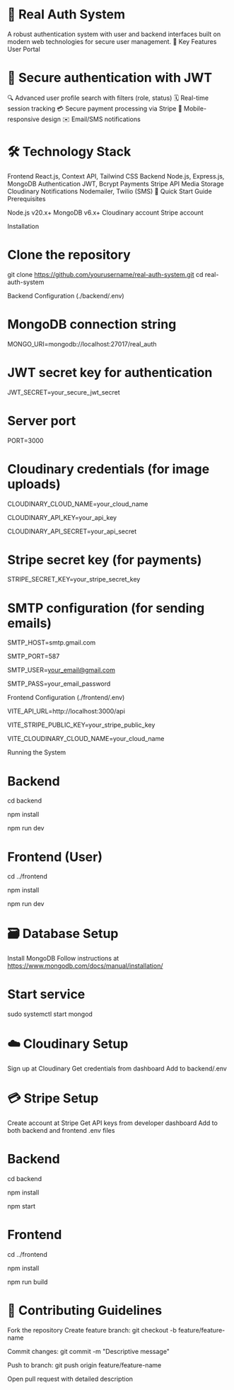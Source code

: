# 🔐 Real Auth System
   
A robust authentication system with user and backend interfaces built on modern web technologies for secure user management.
🌟 Key Features
User Portal

# 🔐 Secure authentication with JWT
🔍 Advanced user profile search with filters (role, status)
🗓️ Real-time session tracking
💳 Secure payment processing via Stripe
📱 Mobile-responsive design
✉️ Email/SMS notifications

# 🛠 Technology Stack
Frontend
React.js, Context API, Tailwind CSS
Backend
Node.js, Express.js, MongoDB
Authentication
JWT, Bcrypt
Payments
Stripe API
Media Storage
Cloudinary
Notifications
Nodemailer, Twilio (SMS)
🚀 Quick Start Guide
Prerequisites

Node.js v20.x+
MongoDB v6.x+
Cloudinary account
Stripe account

Installation
# Clone the repository
git clone https://github.com/yourusername/real-auth-system.git
cd real-auth-system

Backend Configuration (./backend/.env)

# MongoDB connection string

MONGO_URI=mongodb://localhost:27017/real_auth

# JWT secret key for authentication

JWT_SECRET=your_secure_jwt_secret

# Server port
PORT=3000

# Cloudinary credentials (for image uploads)

CLOUDINARY_CLOUD_NAME=your_cloud_name

CLOUDINARY_API_KEY=your_api_key

CLOUDINARY_API_SECRET=your_api_secret

# Stripe secret key (for payments)

STRIPE_SECRET_KEY=your_stripe_secret_key

# SMTP configuration (for sending emails)

SMTP_HOST=smtp.gmail.com

SMTP_PORT=587

SMTP_USER=your_email@gmail.com

SMTP_PASS=your_email_password

Frontend Configuration (./frontend/.env)

VITE_API_URL=http://localhost:3000/api

VITE_STRIPE_PUBLIC_KEY=your_stripe_public_key

VITE_CLOUDINARY_CLOUD_NAME=your_cloud_name

Running the System

# Backend

cd backend

npm install

npm run dev

# Frontend (User)

cd ../frontend

npm install

npm run dev

# 🗃️ Database Setup
 Install MongoDB
 Follow instructions at https://www.mongodb.com/docs/manual/installation/

# Start service
sudo systemctl start mongod

# ☁️ Cloudinary Setup

Sign up at Cloudinary
Get credentials from dashboard
Add to backend/.env

# 💳 Stripe Setup

Create account at Stripe
Get API keys from developer dashboard
Add to both backend and frontend .env files


# Backend

cd backend

npm install

npm start

# Frontend

cd ../frontend

npm install

npm run build

# 🤝 Contributing Guidelines

Fork the repository
Create feature branch: git checkout -b feature/feature-name


Commit changes: git commit -m "Descriptive message"


Push to branch: git push origin feature/feature-name


Open pull request with detailed description

